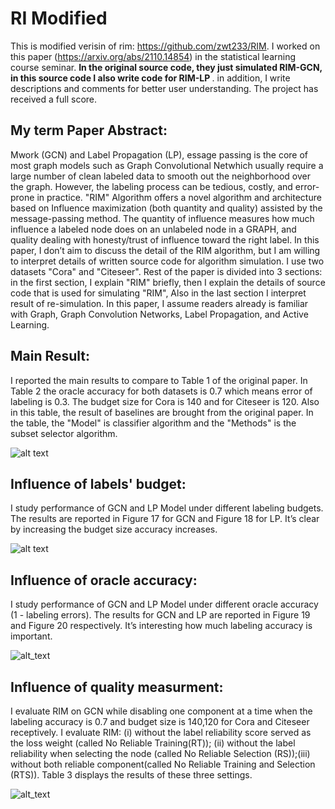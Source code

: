 # RI Modified
This is modified verisin of rim: https://github.com/zwt233/RIM. I worked on this paper (https://arxiv.org/abs/2110.14854) in the statistical learning course seminar. <strong> In the original source code, they just simulated RIM-GCN, in this source code I also write code for RIM-LP </strong>. in addition, I write descriptions and comments for better user understanding. The project has received a full score.


## My term Paper Abstract:

Mwork (GCN) and Label Propagation (LP), essage passing is the core of most graph models such as Graph Convolutional Netwhich usually require a large number of clean labeled data to smooth out the neighborhood over the graph. However, the labeling process can be tedious, costly, and error-prone in practice. "RIM" Algorithm offers a novel algorithm and architecture based on Influence maximization (both quantity and quality) assisted by the message-passing method. The quantity of influence measures how
much influence a labeled node does on an unlabeled node in a GRAPH, and quality dealing with honesty/trust of influence toward the right label. In this paper, I don’t aim to discuss the detail of the RIM algorithm, but I am willing to interpret details of written source code for algorithm simulation. I use two datasets "Cora" and "Citeseer". Rest of the paper is divided into 3 sections: in the first section, I explain "RIM" briefly, then I explain the details of
source code that is used for simulating "RIM", Also in the last section I interpret result of re-simulation. In this paper, I assume readers already is familiar with Graph, Graph Convolution Networks, Label Propagation, and Active Learning.



## Main Result:

I reported the main results to compare to Table 1 of the original paper. In Table 2 the oracle accuracy for both datasets is 0.7 which means error of labeling is 0.3. The budget size for Cora is 140 and for Citeseer is 120. Also in this table, the result of baselines are brought from the original paper. In the table, the "Model" is classifier algorithm and the "Methods" is the subset selector algorithm.

![alt text](https://github.com/AmEskandari/rim-modified/blob/main/main-table.png)


## Influence of labels' budget:

I study performance of GCN and LP Model under different labeling budgets. The results are reported in Figure 17 for GCN and Figure 18 for LP. It’s clear by increasing the budget size accuracy increases.

![alt text](https://github.com/AmEskandari/rim-modified/blob/main/labes_budget_influence.png)

## Influence of oracle accuracy:

I study performance of GCN and LP Model under different oracle accuracy (1 - labeling errors). The results for GCN and LP are reported in Figure 19 and Figure 20 respectively. It’s interesting how much labeling accuracy is important.

![alt_text](https://github.com/AmEskandari/rim-modified/blob/main/oracle_accuracy_influence.png)

## Influence of quality measurment:

I evaluate RIM on GCN while disabling one component at a time when the labeling accuracy is 0.7 and budget size is 140,120 for Cora and Citeseer receptively.
I evaluate RIM: (i) without the label reliability score served as the loss weight (called No Reliable Training(RT)); (ii) without the label reliability when selecting
the node (called No Reliable Selection (RS));(iii) without both reliable component(called No Reliable Training and Selection (RTS)). Table 3 displays the results of these three settings.

![alt_text](https://github.com/AmEskandari/rim-modified/blob/main/component_influence.png)
